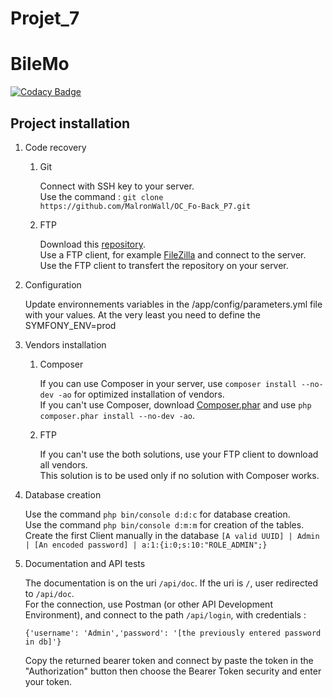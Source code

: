 Projet_7
========

# BileMo

[![Codacy Badge](https://api.codacy.com/project/badge/Grade/327dbbd3ee3c4e71978503039b5aca65)](https://app.codacy.com/manual/MalronWall/OC_Fo-Back_P7?utm_source=github.com&utm_medium=referral&utm_content=MalronWall/OC_Fo-Back_P7&utm_campaign=Badge_Grade_Dashboard)

## Project installation

1.  Code recovery

    1. Git

        Connect with SSH key to your server.  
        Use the command : `git clone https://github.com/MalronWall/OC_Fo-Back_P7.git`

    1. FTP

        Download this [repository](https://github.com/MalronWall/OC_Fo-Back_P7/archive/master.zip).  
        Use a FTP client, for example [FileZilla](https://filezilla-project.org/) and connect to the server.  
        Use the FTP client to transfert the repository on your server.

1. Configuration

    Update environnements variables in the /app/config/parameters.yml file with your values.
    At the very least you need to define the SYMFONY_ENV=prod

1. Vendors installation

    1. Composer

        If you can use Composer in your server, use `composer install --no-dev -ao` for optimized installation of vendors.  
        If you can't use Composer, download [Composer.phar](https://getcomposer.org/download/) and use `php composer.phar install --no-dev -ao`.

    1. FTP

        If you can't use the both solutions, use your FTP client to download all vendors.  
        This solution is to be used only if no solution with Composer works.

1. Database creation

    Use the command `php bin/console d:d:c` for database creation.  
    Use the command `php bin/console d:m:m` for creation of the tables.
    Create the first Client manually in the database
    `[A valid UUID] | Admin | [An encoded password] | a:1:{i:0;s:10:"ROLE_ADMIN";}`


1. Documentation and API tests

    The documentation is on the uri `/api/doc`.
    If the uri is `/`, user redirected to `/api/doc`.  
    For the connection, use Postman (or other API Development Environment), and connect to the path `/api/login`, with credentials :
    ```json5
    {'username': 'Admin','password': '[the previously entered password in db]'}
    ```
    Copy the returned bearer token and connect by paste the token in the "Authorization" button then choose the Bearer Token security and enter your token.